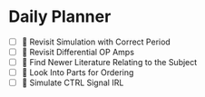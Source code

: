 # Daily Planner
- [ ] 📅 Revisit Simulation with Correct Period
- [ ] 📅 Revisit Differential OP Amps
- [ ] 📅 Find Newer Literature Relating to the Subject
- [ ] 📅 Look Into Parts for Ordering 
- [ ] 📅 Simulate CTRL Signal IRL